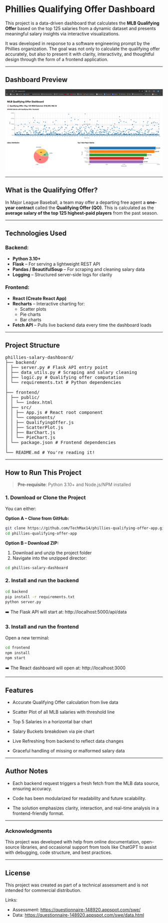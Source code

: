 # Phillies Qualifying Offer Dashboard

This project is a data-driven dashboard that calculates the **MLB Qualifying Offer** based on the top 125 salaries from a dynamic dataset and presents meaningful salary insights via interactive visualizations.

It was developed in response to a software engineering prompt by the Phillies organization. The goal was not only to calculate the qualifying offer accurately, but also to present it with clarity, interactivity, and thoughtful design through the form of a frontend application.

---

## Dashboard Preview

![MLB Qualifying Offer Dashboard](./img/dashboard-screenshot.png)

---

## What is the Qualifying Offer?

In Major League Baseball, a team may offer a departing free agent a **one-year contract** called the **Qualifying Offer (QO)**. This is calculated as the **average salary of the top 125 highest-paid players** from the past season.

---

## Technologies Used

### Backend:

- **Python 3.10+**
- **Flask** – For serving a lightweight REST API
- **Pandas / BeautifulSoup** – For scraping and cleaning salary data
- **Logging** – Structured server-side logs for clarity

### Frontend:

- **React (Create React App)**
- **Recharts** – Interactive charting for:
  - Scatter plots
  - Pie charts
  - Bar charts
- **Fetch API** – Pulls live backend data every time the dashboard loads

---

## Project Structure

<pre>
phillies-salary-dashboard/
├── backend/
│ ├── server.py # Flask API entry point
│ ├── data_utils.py # Scraping and salary cleaning
│ ├── logic.py # Qualifying offer computation
│ └── requirements.txt # Python dependencies
│
├── frontend/
│ ├── public/
│ │ └── index.html
│ ├── src/
│ │ ├── App.js # React root component
│ │ └── components/
│ │ ├── QualifyingOffer.js
│ │ ├── ScatterPlot.js
│ │ ├── BarChart.js
│ │ └── PieChart.js
│ └── package.json # Frontend dependencies
│
└── README.md # You're reading it!
</pre>

---

## How to Run This Project

> **Pre-requisite**: Python 3.10+ and Node.js/NPM installed

### 1. Download or Clone the Project

You can either:

**Option A – Clone from GitHub:**

```bash
git clone https://github.com/TechMax14/phillies-qualifying-offer-app.git
cd phillies-qualifying-offer-app
```

**Option B – Download ZIP:**

1. Download and unzip the project folder
2. Navigate into the unzipped director:

```bash
cd phillies-salary-dashboard
```

### 2. Install and run the backend

```bash
cd backend
pip install -r requirements.txt
python server.py
```

➡️ The Flask API will start at:
http://localhost:5000/api/data

### 3. Install and run the frontend

Open a new terminal:

```bash
cd frontend
npm install
npm start
```

➡️ The React dashboard will open at:
http://localhost:3000

---

## Features

- Accurate Qualifying Offer calculation from live data

- Scatter Plot of all MLB salaries with threshold line

- Top 5 Salaries in a horizontal bar chart

- Salary Buckets breakdown via pie chart

- Live Refreshing from backend to reflect data changes

- Graceful handling of missing or malformed salary data

---

## Author Notes

- Each backend request triggers a fresh fetch from the MLB data source, ensuring accuracy.

- Code has been modularized for readability and future scalability.

- The solution emphasizes clarity, interaction, and real-time analysis in a frontend-friendly format.

---

### Acknowledgments

This project was developed with help from online documentation, open-source libraries, and occasional support from tools like ChatGPT to assist with debugging, code structure, and best practices.

---

## License

This project was created as part of a technical assessment and is not intended for commercial distribution.

Links:
- Assessment: https://questionnaire-148920.appspot.com/swe/
- Data: https://questionnaire-148920.appspot.com/swe/data.html
